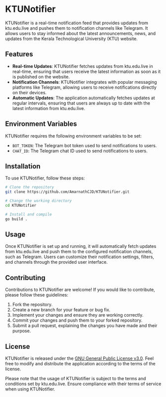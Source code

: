 # KTUNotifier

KTUNotifier is a real-time notification feed that provides updates from ktu.edu.live and pushes them to notification channels like Telegram. It allows users to stay informed about the latest announcements, news, and updates from the Kerala Technological University (KTU) website.

## Features

- **Real-time Updates**: KTUNotifier fetches updates from ktu.edu.live in real-time, ensuring that users receive the latest information as soon as it is published on the website.
- **Notification Channels**: KTUNotifier integrates with popular messaging platforms like Telegram, allowing users to receive notifications directly on their devices.
- **Automatic Updates**: The application automatically fetches updates at regular intervals, ensuring that users are always up to date with the latest information from ktu.edu.live.

## Environment Variables

KTUNotifier requires the following environment variables to be set:

- `BOT_TOKEN`: The Telegram bot token used to send notifications to users.
- `CHAT_ID`: The Telegram chat ID used to send notifications to users.

## Installation

To use KTUNotifier, follow these steps:

```bash
# Clone the repository
git clone https://github.com/AmarnathCJD/KTUNotifier.git

# Change the working directory
cd KTUNotifier

# Install and compile
go build .
```

## Usage

Once KTUNotifier is set up and running, it will automatically fetch updates from ktu.edu.live and push them to the configured notification channels, such as Telegram. Users can customize their notification settings, filters, and channels through the provided user interface.

## Contributing

Contributions to KTUNotifier are welcome! If you would like to contribute, please follow these guidelines:

1. Fork the repository.
2. Create a new branch for your feature or bug fix.
3. Implement your changes and ensure they are working correctly.
4. Commit your changes and push them to your forked repository.
5. Submit a pull request, explaining the changes you have made and their purpose.

## License

KTUNotifier is released under the [GNU General Public License v3.0](LICENSE). Feel free to modify and distribute the application according to the terms of the license.

Please note that the usage of KTUNotifier is subject to the terms and conditions set by ktu.edu.live. Ensure compliance with their terms of service when using KTUNotifier.